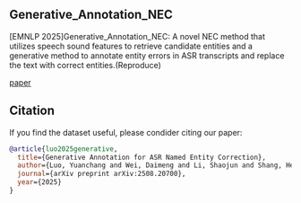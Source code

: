 ## Generative_Annotation_NEC
[EMNLP 2025]Generative_Annotation_NEC: A novel NEC method that utilizes speech sound features to retrieve candidate entities and a generative method to annotate entity errors in ASR transcripts and replace the text with correct entities.(Reproduce)

[paper](https://arxiv.org/abs/2508.20700)

## Citation

If you find the dataset useful, please condider citing our paper:
```bibtex
@article{luo2025generative,
  title={Generative Annotation for ASR Named Entity Correction},
  author={Luo, Yuanchang and Wei, Daimeng and Li, Shaojun and Shang, Hengchao and Guo, Jiaxin and Li, Zongyao and Wu, Zhanglin and Chen, Xiaoyu and Rao, Zhiqiang and Yang, Jinlong and others},
  journal={arXiv preprint arXiv:2508.20700},
  year={2025}
}
```
